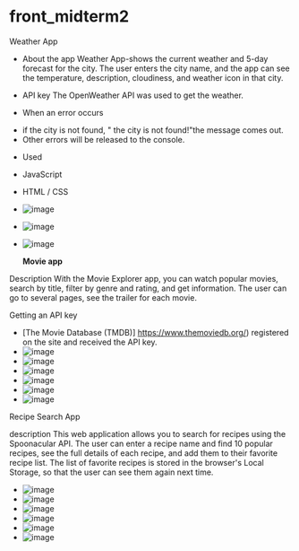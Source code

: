 # front_midterm2
Weather App

* About the app
Weather App-shows the current weather and 5-day forecast for the city. The user enters the city name, and the app can see the temperature, description, cloudiness, and weather icon in that city.


* API key
The OpenWeather API was used to get the weather. 

* When an error occurs
- if the city is not found, " the city is not found!"the message comes out.
- Other errors will be released to the console.

* Used
- JavaScript
- HTML / CSS
- ![image](https://github.com/user-attachments/assets/fd0e9579-e949-4bc3-9897-139c3305707c)
- ![image](https://github.com/user-attachments/assets/810daaf0-a93e-478b-9f2b-da35a3e82efa)
- ![image](https://github.com/user-attachments/assets/7e5b7a75-6941-4f6f-b575-fc5315a23002)

  **Movie app**

Description
With the Movie Explorer app, you can watch popular movies, search by title, filter by genre and rating, and get information. The user can go to several pages, see the trailer for each movie.


  Getting an API key
   - [The Movie Database (TMDB)] https://www.themoviedb.org/) registered on the site and received the API key.
   - ![image](https://github.com/user-attachments/assets/8f98c6a3-3244-46b8-b65f-a383c79a9207)
   - ![image](https://github.com/user-attachments/assets/731583ea-fdac-4cfd-bd41-33b6dfb3419e)
   - ![image](https://github.com/user-attachments/assets/de103524-0d75-4f39-85f6-158e6a4a6699)
   - ![image](https://github.com/user-attachments/assets/8449c92d-840f-45ea-ac32-4f1f3e596806)
   - ![image](https://github.com/user-attachments/assets/f13ef71c-e443-49de-8d10-73b0673eec4d)
   - ![image](https://github.com/user-attachments/assets/7f02c095-6fca-4c67-ad9c-e78828bc6ce1)


Recipe Search App

description
This web application allows you to search for recipes using the Spoonacular API. The user can enter a recipe name and find 10 popular recipes, see the full details of each recipe, and add them to their favorite recipe list. The list of favorite recipes is stored in the browser's Local Storage, so that the user can see them again next time.

- ![image](https://github.com/user-attachments/assets/1d4f0531-118f-4995-97eb-f30a64b41954)
- ![image](https://github.com/user-attachments/assets/8e7e7174-d5c7-43f3-97b5-472848f6cc0c)
- ![image](https://github.com/user-attachments/assets/7af12180-f692-41ca-a718-72021b1b2380)
- ![image](https://github.com/user-attachments/assets/4f46fa8f-52e7-4eeb-b1d2-b4ed485eb16d)
- ![image](https://github.com/user-attachments/assets/3df86f72-4d05-45b9-9b82-e2bee2298fbb)
- ![image](https://github.com/user-attachments/assets/b83b1874-4ac0-462e-aa76-bf665f9b3418)











